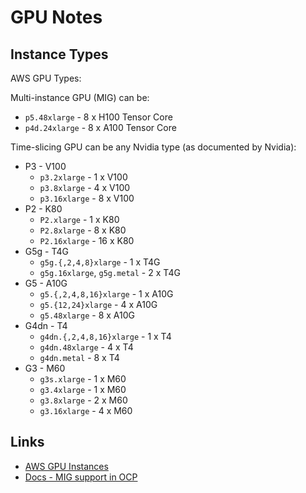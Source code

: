 # GPU Notes

## Instance Types

AWS GPU Types:

Multi-instance GPU (MIG) can be:

- `p5.48xlarge`  - 8 x H100 Tensor Core
- `p4d.24xlarge` - 8 x A100 Tensor Core  

Time-slicing GPU can be any Nvidia type (as documented by Nvidia):

- P3 - V100
  - `p3.2xlarge`  - 1 x V100
  - `p3.8xlarge`  - 4 x V100
  - `p3.16xlarge` - 8 x V100
- P2 - K80
  - `P2.xlarge`   - 1  x K80
  - `P2.8xlarge`  - 8  x K80
  - `P2.16xlarge` - 16 x K80
- G5g - T4G
  - `g5g.{,2,4,8}xlarge`         - 1 x T4G
  - `g5g.16xlarge`, `g5g.metal`  - 2 x T4G
- G5 - A10G
  - `g5.{,2,4,8,16}xlarge`  - 1 x A10G
  - `g5.{12,24}xlarge`      - 4 x A10G
  - `g5.48xlarge`           - 8 x A10G
- G4dn - T4
  - `g4dn.{,2,4,8,16}xlarge` - 1 x T4
  - `g4dn.48xlarge`          - 4 x T4
  - `g4dn.metal`             - 8 x T4
- G3 - M60
  - `g3s.xlarge`  - 1 x M60
  - `g3.4xlarge`  - 1 x M60
  - `g3.8xlarge`  - 2 x M60
  - `g3.16xlarge` - 4 x M60


## Links
- [AWS GPU Instances](https://aws.amazon.com/ec2/instance-types/#Accelerated_Computing)
- [Docs - MIG support in OCP](https://docs.nvidia.com/datacenter/cloud-native/gpu-operator/latest/openshift/mig-ocp.html)